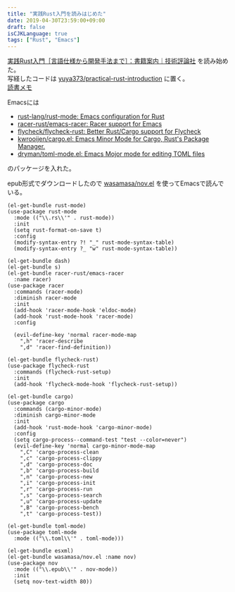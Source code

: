 ```yaml
---
title: "実践Rust入門を読みはじめた"
date: 2019-04-30T23:59:00+09:00
draft: false
isCJKLanguage: true
tags: ["Rust", "Emacs"]
---
```

[実践Rust入門［言語仕様から開発手法まで］：書籍案内｜技術評論社](https://gihyo.jp/book/2019/978-4-297-10559-4) を読み始めた。  
写経したコードは [yuya373/practical-rust-introduction](https://github.com/yuya373/practical-rust-introduction) に置く。  
[読書メモ](/posts/jissen_rust_nyumon_memo/)


Emacsには

- [rust-lang/rust-mode: Emacs configuration for Rust](https://github.com/rust-lang/rust-mode)
- [racer-rust/emacs-racer: Racer support for Emacs](https://github.com/racer-rust/emacs-racer)
- [flycheck/flycheck-rust: Better Rust/Cargo support for Flycheck](https://github.com/flycheck/flycheck-rust)
- [kwrooijen/cargo.el: Emacs Minor Mode for Cargo, Rust's Package Manager.](https://github.com/kwrooijen/cargo.el)
- [dryman/toml-mode.el: Emacs Mojor mode for editing TOML files](https://github.com/dryman/toml-mode.el)

のパッケージを入れた。

epub形式でダウンロードしたので [wasamasa/nov.el](https://github.com/wasamasa/nov.el) を使ってEmacsで読んでいる。

``` emacs-lisp
(el-get-bundle rust-mode)
(use-package rust-mode
  :mode (("\\.rs\\'" . rust-mode))
  :init
  (setq rust-format-on-save t)
  :config
  (modify-syntax-entry ?! "_" rust-mode-syntax-table)
  (modify-syntax-entry ?_ "w" rust-mode-syntax-table))

(el-get-bundle dash)
(el-get-bundle s)
(el-get-bundle racer-rust/emacs-racer
  :name racer)
(use-package racer
  :commands (racer-mode)
  :diminish racer-mode
  :init
  (add-hook 'racer-mode-hook 'eldoc-mode)
  (add-hook 'rust-mode-hook 'racer-mode)
  :config

  (evil-define-key 'normal racer-mode-map
    ",h" 'racer-describe
    ",d" 'racer-find-definition))

(el-get-bundle flycheck-rust)
(use-package flycheck-rust
  :commands (flycheck-rust-setup)
  :init
  (add-hook 'flycheck-mode-hook 'flycheck-rust-setup))

(el-get-bundle cargo)
(use-package cargo
  :commands (cargo-minor-mode)
  :diminish cargo-minor-mode
  :init
  (add-hook 'rust-mode-hook 'cargo-minor-mode)
  :config
  (setq cargo-process--command-test "test --color=never")
  (evil-define-key 'normal cargo-minor-mode-map
    ",C" 'cargo-process-clean
    ",c" 'cargo-process-clippy
    ",d" 'cargo-process-doc
    ",b" 'cargo-process-build
    ",n" 'cargo-process-new
    ",i" 'cargo-process-init
    ",r" 'cargo-process-run
    ",s" 'cargo-process-search
    ",u" 'cargo-process-update
    ",B" 'cargo-process-bench
    ",t" 'cargo-process-test))

(el-get-bundle toml-mode)
(use-package toml-mode
  :mode (("\\.toml\\'" . toml-mode)))

(el-get-bundle esxml)
(el-get-bundle wasamasa/nov.el :name nov)
(use-package nov
  :mode (("\\.epub\\'" . nov-mode))
  :init
  (setq nov-text-width 80))
```

